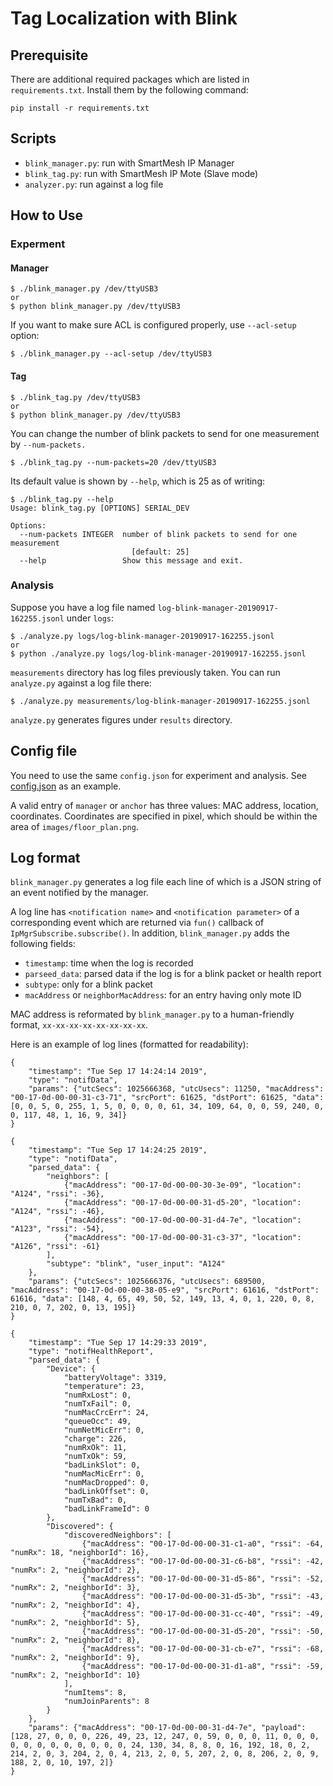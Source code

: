 # Tag Localization with Blink
## Prerequisite
There are additional required packages which are listed in
`requirements.txt`.  Install them by the following command:

```
pip install -r requirements.txt
```

## Scripts
* `blink_manager.py`: run with SmartMesh IP Manager
* `blink_tag.py`: run with SmartMesh IP Mote (Slave mode)
* `analyzer.py`: run against a log file

## How to Use
### Experment
#### Manager
```
$ ./blink_manager.py /dev/ttyUSB3
or
$ python blink_manager.py /dev/ttyUSB3
```

If you want to make sure ACL is configured properly, use `--acl-setup`
option:

```
$ ./blink_manager.py --acl-setup /dev/ttyUSB3
```

#### Tag
```
$ ./blink_tag.py /dev/ttyUSB3
or
$ python blink_manager.py /dev/ttyUSB3
```

You can change the number of blink packets to send for one measurement
by `--num-packets.`
```
$ ./blink_tag.py --num-packets=20 /dev/ttyUSB3
```

Its default value is shown by `--help`, which is 25 as of writing:
```
$ ./blink_tag.py --help
Usage: blink_tag.py [OPTIONS] SERIAL_DEV

Options:
  --num-packets INTEGER  number of blink packets to send for one measurement
                           [default: 25]
  --help                 Show this message and exit.
```

### Analysis

Suppose you have a log file named
`log-blink-manager-20190917-162255.jsonl` under `logs`:

```
$ ./analyze.py logs/log-blink-manager-20190917-162255.jsonl
or
$ python ./analyze.py logs/log-blink-manager-20190917-162255.jsonl
```

`measurements` directory has log files previously taken. You can run
`analyze.py` against a log file there:
```
$ ./analyze.py measurements/log-blink-manager-20190917-162255.jsonl
```

`analyze.py` generates figures under `results` directory.

## Config file
You need to use the same `config.json` for experiment and
analysis. See [config.json](./config.json) as an example.

A valid entry of `manager` or `anchor` has three values: MAC address,
location, coordinates. Coordinates are specified in pixel, which
should be within the area of `images/floor_plan.png`.

## Log format

`blink_manager.py` generates a log file each line of which is a JSON string
of an event notified by the manager.

A log line has `<notification name>` and `<notification parameter>` of
a corresponding event which are returned via `fun()` callback of
`IpMgrSubscribe.subscribe()`. In addition, `blink_manager.py` adds the
following fields:

* `timestamp`: time when the log is recorded
* `parseed_data`: parsed data if the log is for a blink packet or health report
* `subtype`: only for a blink packet
* `macAddress` or `neighborMacAddress`: for an entry having only mote ID

MAC address is reformated by `blink_manager.py` to a human-friendly format,
`xx-xx-xx-xx-xx-xx-xx-xx`.

Here is an example of log lines (formatted for readability):
```
{
    "timestamp": "Tue Sep 17 14:24:14 2019",
    "type": "notifData",
    "params": {"utcSecs": 1025666368, "utcUsecs": 11250, "macAddress": "00-17-0d-00-00-31-c3-71", "srcPort": 61625, "dstPort": 61625, "data": [0, 0, 5, 0, 255, 1, 5, 0, 0, 0, 0, 61, 34, 109, 64, 0, 0, 59, 240, 0, 0, 117, 48, 1, 16, 9, 34]}
}

{
    "timestamp": "Tue Sep 17 14:24:25 2019",
    "type": "notifData",
    "parsed_data": {
        "neighbors": [
            {"macAddress": "00-17-0d-00-00-30-3e-09", "location": "A124", "rssi": -36},
            {"macAddress": "00-17-0d-00-00-31-d5-20", "location": "A124", "rssi": -46},
            {"macAddress": "00-17-0d-00-00-31-d4-7e", "location": "A123", "rssi": -54},
            {"macAddress": "00-17-0d-00-00-31-c3-37", "location": "A126", "rssi": -61}
        ],
        "subtype": "blink", "user_input": "A124"
    },
    "params": {"utcSecs": 1025666376, "utcUsecs": 689500, "macAddress": "00-17-0d-00-00-38-05-e9", "srcPort": 61616, "dstPort": 61616, "data": [148, 4, 65, 49, 50, 52, 149, 13, 4, 0, 1, 220, 0, 8, 210, 0, 7, 202, 0, 13, 195]}
}

{
    "timestamp": "Tue Sep 17 14:29:33 2019",
    "type": "notifHealthReport",
    "parsed_data": {
        "Device": {
            "batteryVoltage": 3319,
            "temperature": 23,
            "numRxLost": 0,
            "numTxFail": 0,
            "numMacCrcErr": 24,
            "queueOcc": 49,
            "numNetMicErr": 0,
            "charge": 226,
            "numRxOk": 11,
            "numTxOk": 59,
            "badLinkSlot": 0,
            "numMacMicErr": 0,
            "numMacDropped": 0,
            "badLinkOffset": 0,
            "numTxBad": 0,
            "badLinkFrameId": 0
        },
        "Discovered": {
            "discoveredNeighbors": [
                {"macAddress": "00-17-0d-00-00-31-c1-a0", "rssi": -64, "numRx": 18, "neighborId": 16},
                {"macAddress": "00-17-0d-00-00-31-c6-b8", "rssi": -42, "numRx": 2, "neighborId": 2},
                {"macAddress": "00-17-0d-00-00-31-d5-86", "rssi": -52, "numRx": 2, "neighborId": 3},
                {"macAddress": "00-17-0d-00-00-31-d5-3b", "rssi": -43, "numRx": 2, "neighborId": 4},
                {"macAddress": "00-17-0d-00-00-31-cc-40", "rssi": -49, "numRx": 2, "neighborId": 5},
                {"macAddress": "00-17-0d-00-00-31-d5-20", "rssi": -50, "numRx": 2, "neighborId": 8},
                {"macAddress": "00-17-0d-00-00-31-cb-e7", "rssi": -68, "numRx": 2, "neighborId": 9},
                {"macAddress": "00-17-0d-00-00-31-d1-a8", "rssi": -59, "numRx": 2, "neighborId": 10}
            ],
            "numItems": 8,
            "numJoinParents": 8
        }
    },
    "params": {"macAddress": "00-17-0d-00-00-31-d4-7e", "payload": [128, 27, 0, 0, 0, 226, 49, 23, 12, 247, 0, 59, 0, 0, 0, 11, 0, 0, 0, 0, 0, 0, 0, 0, 0, 0, 0, 0, 24, 130, 34, 8, 8, 0, 16, 192, 18, 0, 2, 214, 2, 0, 3, 204, 2, 0, 4, 213, 2, 0, 5, 207, 2, 0, 8, 206, 2, 0, 9, 188, 2, 0, 10, 197, 2]}
}
```
